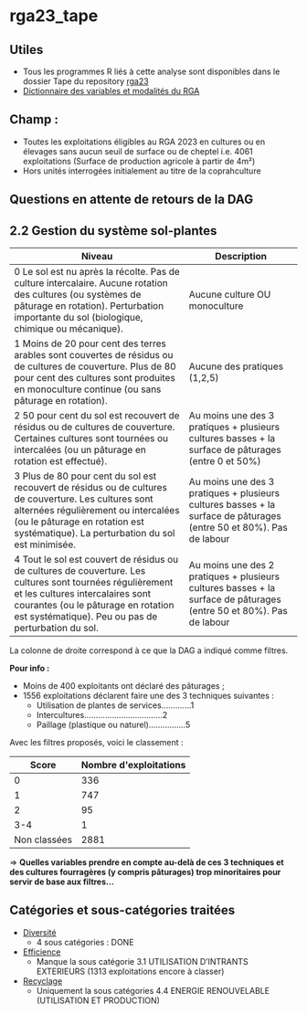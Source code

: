 # rga23_tape

## Utiles
- Tous les programmes R liés à cette analyse sont disponibles dans le dossier Tape du repository [rga23](https://github.com/nathalieDubreu/rga23) 
- [Dictionnaire des variables et modalités du RGA](https://docs.google.com/spreadsheets/d/16DxQiRkNIRXOBTypMM7NZsaku60rkBLX/edit?usp=sharing&ouid=111896801001167457308&rtpof=true&sd=true)

## **Champ** : 
- Toutes les exploitations éligibles au RGA 2023 en cultures ou en élevages sans aucun seuil de surface ou de cheptel i.e. 4061 exploitations (Surface de production agricole à partir de 4m²)
- Hors unités interrogées initialement au titre de la coprahculture

## Questions en attente de retours de la DAG

## 2.2 Gestion du système sol-plantes

| Niveau | Description |
|--------|-------------|
|   0   Le sol est nu après la récolte. Pas de culture intercalaire. Aucune rotation des cultures (ou systèmes de pâturage en rotation). Perturbation importante du sol (biologique, chimique ou mécanique).  | Aucune culture OU monoculture |
|   1   Moins de 20 pour cent des terres arables sont couvertes de résidus ou de cultures de couverture. Plus de 80 pour cent des cultures sont produites en monoculture continue (ou sans pâturage en rotation).  | Aucune des pratiques (1,2,5) |
|   2   50 pour cent du sol est recouvert de résidus ou de cultures de couverture. Certaines cultures sont tournées ou intercalées (ou un pâturage en rotation est effectué).  | Au moins une des 3 pratiques + plusieurs cultures basses + la surface de pâturages (entre 0 et 50%) |
|   3   Plus de 80 pour cent du sol est recouvert de résidus ou de cultures de couverture. Les cultures sont alternées régulièrement ou intercalées (ou le pâturage en rotation est systématique). La perturbation du sol est minimisée.  | Au moins une des 3 pratiques + plusieurs cultures basses + la surface de pâturages (entre 50 et 80%). Pas de labour |
|   4   Tout le sol est couvert de résidus ou de cultures de couverture. Les cultures sont tournées régulièrement et les cultures intercalaires sont courantes (ou le pâturage en rotation est systématique). Peu ou pas de perturbation du sol.  | Au moins une des 2 pratiques + plusieurs cultures basses + la surface de pâturages (entre 50 et 80%). Pas de labour |

La colonne de droite correspond à ce que la DAG a indiqué comme filtres.

**Pour info :**
- Moins de 400 exploitants ont déclaré des pâturages ;
- 1556 exploitations déclarent faire une des 3 techniques suivantes :
  - Utilisation de plantes de services.............1
  - Intercultures..................................2
  - Paillage (plastique ou naturel)................5

Avec les filtres proposés, voici le classement :

| Score | Nombre d'exploitations |
|-------|------------------------|
|   0   |          336           |
|   1   |          747           |
|   2   |           95           |
|  3-4  |            1           |
| Non classées |      2881        |

=> **Quelles variables prendre en compte au-delà de ces 3 techniques et des cultures fourragères (y compris pâturages) trop minoritaires pour servir de base aux filtres...**

## Catégories et sous-catégories traitées
    
- [Diversité](1-Diversity.md)
    - 4 sous catégories : DONE
- [Efficience](3-Efficience.md)
    - Manque la sous catégorie 3.1 UTILISATION D’INTRANTS EXTERIEURS (1313 exploitations encore à classer)
- [Recyclage](4-Recyclage.md)
    - Uniquement la sous catégories 4.4 ENERGIE RENOUVELABLE (UTILISATION ET PRODUCTION)
